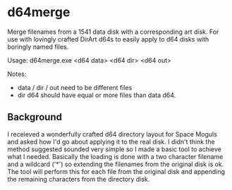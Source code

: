 # d64merge
Merge filenames from a 1541 data disk with a corresponding art disk. For use with lovingly crafted DirArt d64s to easily apply to d64 disks with boringly named files.

Usage:
d64merge.exe \<d64 data\> \<d64 dir\> \<d64 out\>

Notes:
* data / dir / out need to be different files
* dir d64 should have equal or more files than data d64.

## Background

I receieved a wonderfully crafted d64 directory layout for Space Moguls and asked how I'd go about applying it to the real disk. I didn't think the method suggested sounded very simple so I made a basic tool to achieve what I needed.
Basically the loading is done with a two character filename and a wildcard ('\*') so extending the filenames from the original disk is ok. The tool will perform this for each file from the original disk and appending the remaining characters from the directory disk.

